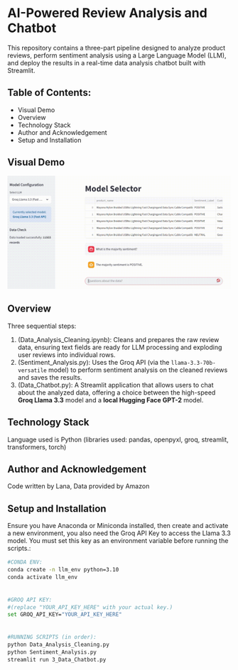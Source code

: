 # AI-Powered Review Analysis and Chatbot

This repository contains a three-part pipeline designed to analyze product reviews, perform sentiment analysis using a Large Language Model (LLM), and deploy the results in a real-time data analysis chatbot built with Streamlit.

## Table of Contents:
- Visual Demo
- Overview
- Technology Stack
- Author and Acknowledgement
- Setup and Installation

## Visual Demo
![Chatbot visual demo](https://github.com/Lana-Alruhaimi/AI_Analysis_Chatbot/blob/main/Visual_Demo_Chatbot.gif)

## Overview
Three sequential steps:

1.  (Data_Analysis_Cleaning.ipynb): Cleans and prepares the raw review data, ensuring text fields are ready for LLM processing and exploding user reviews into individual rows.
2.  (Sentiment_Analysis.py): Uses the Groq API (via the `llama-3.3-70b-versatile` model) to perform sentiment analysis on the cleaned reviews and saves the results.
3.  (Data_Chatbot.py): A Streamlit application that allows users to chat about the analyzed data, offering a choice between the high-speed **Groq Llama 3.3** model and a **local Hugging Face GPT-2** model.

## Technology Stack
Language used is Python (libraries used: pandas, openpyxl, groq, streamlit, transformers, torch)

## Author and Acknowledgement
Code written by Lana, Data provided by Amazon

##  Setup and Installation

Ensure you have Anaconda or Miniconda installed, then create and activate a new environment, you also need the Groq API Key to access the Llama 3.3 model. You must set this key as an environment variable before running the scripts.:

```bash
#CONDA ENV:
conda create -n llm_env python=3.10
conda activate llm_env


#GROQ API KEY:
#(replace "YOUR_API_KEY_HERE" with your actual key.)
set GROQ_API_KEY="YOUR_API_KEY_HERE"


#RUNNING SCRIPTS (in order):
python Data_Analysis_Cleaning.py
python Sentiment_Analysis.py
streamlit run 3_Data_Chatbot.py


